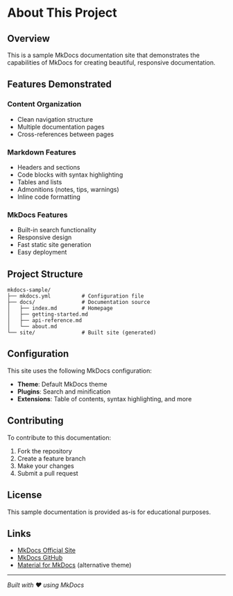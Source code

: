# About This Project

## Overview

This is a sample MkDocs documentation site that demonstrates the capabilities of MkDocs for creating beautiful, responsive documentation.

## Features Demonstrated

### Content Organization
- Clean navigation structure
- Multiple documentation pages
- Cross-references between pages

### Markdown Features
- Headers and sections
- Code blocks with syntax highlighting
- Tables and lists
- Admonitions (notes, tips, warnings)
- Inline code formatting

### MkDocs Features
- Built-in search functionality
- Responsive design
- Fast static site generation
- Easy deployment

## Project Structure

```
mkdocs-sample/
├── mkdocs.yml          # Configuration file
├── docs/               # Documentation source
│   ├── index.md        # Homepage
│   ├── getting-started.md
│   ├── api-reference.md
│   └── about.md
└── site/               # Built site (generated)
```

## Configuration

This site uses the following MkDocs configuration:

- **Theme**: Default MkDocs theme
- **Plugins**: Search and minification
- **Extensions**: Table of contents, syntax highlighting, and more

## Contributing

To contribute to this documentation:

1. Fork the repository
2. Create a feature branch
3. Make your changes
4. Submit a pull request

## License

This sample documentation is provided as-is for educational purposes.

## Links

- [MkDocs Official Site](https://www.mkdocs.org/)
- [MkDocs GitHub](https://github.com/mkdocs/mkdocs)
- [Material for MkDocs](https://squidfunk.github.io/mkdocs-material/) (alternative theme)

---

*Built with ❤️ using MkDocs*
